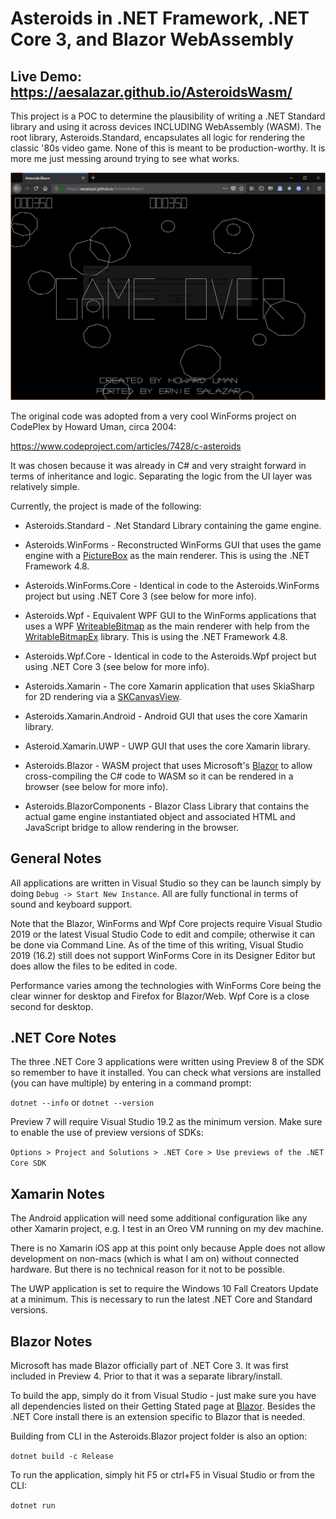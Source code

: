 # Asteroids in .NET Framework, .NET Core 3, and Blazor WebAssembly

## Live Demo: https://aesalazar.github.io/AsteroidsWasm/

This project is a POC to determine the plausibility of writing a .NET Standard library and using it across devices INCLUDING WebAssembly (WASM).  The root library, Asteroids.Standard, encapsulates all logic for rendering the classic '80s video game.  None of this is meant to be production-worthy.  It is more me just messing around trying to see what works.

<div style="text-align: center;">
    <a href="Documents/Screeny.gif" target="_blank">
        <img src="Documents/Screeny.gif" alt="Screen Shot" >
    </a>  
</div>

The original code was adopted from a very cool WinForms project on CodePlex by Howard Uman, circa 2004:

https://www.codeproject.com/articles/7428/c-asteroids

It was chosen because it was already in C# and very straight forward in terms of inheritance and logic.  Separating the logic from the UI layer was relatively simple.

Currently, the project is made of the following:

- Asteroids.Standard - .Net Standard Library containing the game engine.

- Asteroids.WinForms - Reconstructed WinForms GUI that uses the game engine with a [PictureBox](https://docs.microsoft.com/en-us/dotnet/api/system.windows.forms.picturebox) as the main renderer.  This is using the .NET Framework 4.8.

- Asteroids.WinForms.Core - Identical in code to the Asteroids.WinForms project but using .NET Core 3 (see below for more info).

- Asteroids.Wpf - Equivalent WPF GUI to the WinForms applications that uses a WPF [WriteableBitmap](https://docs.microsoft.com/en-us/dotnet/api/system.windows.media.imaging.writeablebitmap) as the main renderer with help from the [WritableBitmapEx](https://github.com/teichgraf/WriteableBitmapEx/) library.  This is using the .NET Framework 4.8.

- Asteroids.Wpf.Core - Identical in code to the Asteroids.Wpf project but using .NET Core 3 (see below for more info).

- Asteroids.Xamarin - The core Xamarin application that uses SkiaSharp for 2D rendering via a [SKCanvasView](https://docs.microsoft.com/en-us/dotnet/api/skiasharp.views.forms.skcanvasview).

- Asteroids.Xamarin.Android - Android GUI that uses the core Xamarin library.

- Asteroid.Xamarin.UWP - UWP GUI that uses the core Xamarin library.

- Asteroids.Blazor - WASM project that uses Microsoft's [Blazor](https://dotnet.microsoft.com/apps/aspnet/web-apps/client) to allow cross-compiling the C# code to WASM so it can be rendered in a browser (see below for more info).

- Asteroids.BlazorComponents - Blazor Class Library that contains the actual game engine instantiated object and associated HTML and JavaScript bridge to allow rendering in the browser.

## General Notes

All applications are written in Visual Studio so they can be launch simply by doing `Debug -> Start New Instance`.  All are fully functional in terms of sound and keyboard support.  

Note that the Blazor, WinForms and Wpf Core projects require Visual Studio 2019 or the latest Visual Studio Code to edit and compile; otherwise it can be done via Command Line.  As of the time of this writing, Visual Studio 2019 (16.2) still does not support WinForms Core in its Designer Editor but does allow the files to be edited in code.

Performance varies among the technologies with WinForms Core being the clear winner for desktop and Firefox for Blazor/Web.  Wpf Core is a close second for desktop.

## .NET Core Notes

The three .NET Core 3 applications were written using Preview 8 of the SDK so remember to have it installed. You can check what versions are installed (you can have multiple) by entering in a command prompt:

`dotnet --info` or `dotnet --version`

 Preview 7 will require Visual Studio 19.2 as the minimum version.  Make sure to enable the use of preview versions of SDKs: 

`Options > Project and Solutions > .NET Core > Use previews of the .NET Core SDK`

## Xamarin Notes

The Android application will need some additional configuration like any other Xamarin project, e.g. I test in an Oreo VM running on my dev machine.

There is no Xamarin iOS app at this point only because Apple does not allow development on non-macs (which is what I am on) without connected hardware.  But there is no technical reason for it not to be possible.

The UWP application is set to require the Windows 10 Fall Creators Update at a minimum.  This is necessary to run the latest .NET Core and Standard versions.

## Blazor Notes

Microsoft has made Blazor officially part of .NET Core 3.  It was first included in Preview 4.  Prior to that it was a separate library/install.

To build the app, simply do it from Visual Studio - just make sure you have all dependencies listed on their Getting Stated page at [Blazor](https://dotnet.microsoft.com/apps/aspnet/web-apps/client).  Besides the .NET Core install there is an extension specific to Blazor that is needed.  

Building from CLI in the Asteroids.Blazor project folder is also an option:

`dotnet build -c Release`

To run the application, simply hit F5 or ctrl+F5 in Visual Studio or from the CLI:

`dotnet run`
